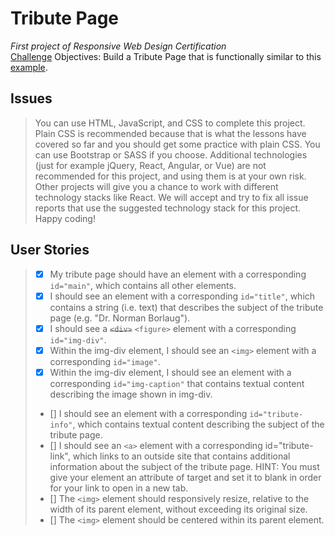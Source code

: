 # Tribute Page
_First project of Responsive Web Design Certification_\
[Challenge](https://www.freecodecamp.org/learn/responsive-web-design/responsive-web-design-projects/build-a-tribute-page)
Objectives: Build a Tribute Page that is functionally similar to this [example](https://codepen.io/freeCodeCamp/full/zNqgVx).
## Issues
>You can use HTML, JavaScript, and CSS to complete this project. Plain CSS is recommended because that is what the lessons have covered so far and you should get some practice with plain CSS. You can use Bootstrap or SASS if you choose. Additional technologies (just for example jQuery, React, Angular, or Vue) are not recommended for this project, and using them is at your own risk. Other projects will give you a chance to work with different technology stacks like React. We will accept and try to fix all issue reports that use the suggested technology stack for this project. Happy coding!
## User Stories
> - [x] My tribute page should have an element with a corresponding ``id="main"``, which contains all other elements.
> - [x] I should see an element with a corresponding ``id="title"``, which contains a string (i.e. text) that describes the subject of the tribute page (e.g. "Dr. Norman Borlaug").
> - [x] I should see a ~~``<div>``~~ ``<figure>`` element with a corresponding ``id="img-div"``.
> - [x] Within the img-div element, I should see an ``<img>`` element with a corresponding ``id="image"``.
> - [x] Within the img-div element, I should see an element with a corresponding ``id="img-caption"`` that contains textual content describing the image shown in img-div.
> - [] I should see an element with a corresponding ``id="tribute-info"``, which contains textual content describing the subject of the tribute page.
> - [] I should see an ``<a>`` element with a corresponding id="tribute-link", which links to an outside site that contains additional information about the subject of the tribute page. HINT: You must give your element an attribute of target and set it to blank in order for your link to open in a new tab.
> - [] The ``<img>`` element should responsively resize, relative to the width of its parent element, without exceeding its original size.
> - [] The ``<img>`` element should be centered within its parent element.
